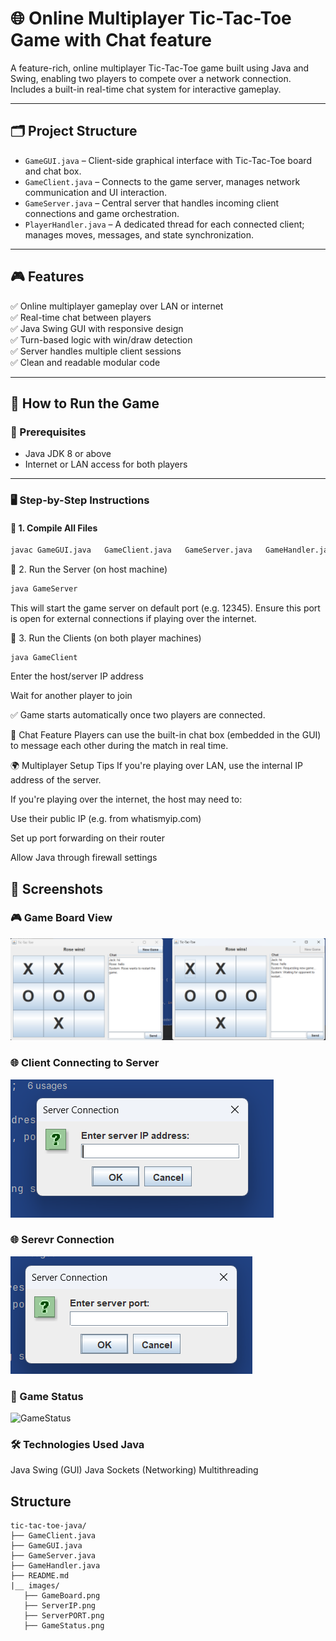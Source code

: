 # 🌐 Online Multiplayer Tic-Tac-Toe Game with Chat feature

A feature-rich, online multiplayer Tic-Tac-Toe game built using Java and Swing, enabling two players to compete over a network connection. Includes a built-in real-time chat system for interactive gameplay.

---

## 🗂️ Project Structure

- `GameGUI.java` – Client-side graphical interface with Tic-Tac-Toe board and chat box.
- `GameClient.java` – Connects to the game server, manages network communication and UI interaction.
- `GameServer.java` – Central server that handles incoming client connections and game orchestration.
- `PlayerHandler.java` – A dedicated thread for each connected client; manages moves, messages, and state synchronization.

---

## 🎮 Features

✅ Online multiplayer gameplay over LAN or internet  
✅ Real-time chat between players  
✅ Java Swing GUI with responsive design  
✅ Turn-based logic with win/draw detection  
✅ Server handles multiple client sessions  
✅ Clean and readable modular code

---

## 🚀 How to Run the Game

### 🔧 Prerequisites
- Java JDK 8 or above
- Internet or LAN access for both players

---
### 🖥️ Step-by-Step Instructions

#### 🔹 1. Compile All Files

```bash
javac GameGUI.java   GameClient.java   GameServer.java   GameHandler.java
```
🔹 2. Run the Server (on host machine)
```bash
java GameServer
```
This will start the game server on default port (e.g. 12345). Ensure this port is open for external connections if playing over the internet.

🔹 3. Run the Clients (on both player machines)
```
java GameClient
```
Enter the host/server IP address

Wait for another player to join

✅ Game starts automatically once two players are connected.

💬 Chat Feature
Players can use the built-in chat box (embedded in the GUI) to message each other during the match in real time.

🌍 Multiplayer Setup Tips
If you're playing over LAN, use the internal IP address of the server.

If you're playing over the internet, the host may need to:

Use their public IP (e.g. from whatismyip.com)

Set up port forwarding on their router

Allow Java through firewall settings

## 📸 Screenshots

### 🎮 Game Board View
![Game Board](GameBoard.png)

### 🌐 Client Connecting to Server
![ServerIP](ServerIP.png)

### 🌐 Serevr Connection
![ServerPORT](ServerPORT.png)

### 🏁 Game Status
![GameStatus](GameStatus.png)

### 🛠️ Technologies Used Java

Java Swing (GUI)
Java Sockets (Networking)
Multithreading

## Structure
````
tic-tac-toe-java/
├── GameClient.java
├── GameGUI.java
├── GameServer.java
├── GameHandler.java
├── README.md
|__ images/
   ├── GameBoard.png
   ├── ServerIP.png
   ├── ServerPORT.png
   ├── GameStatus.png
